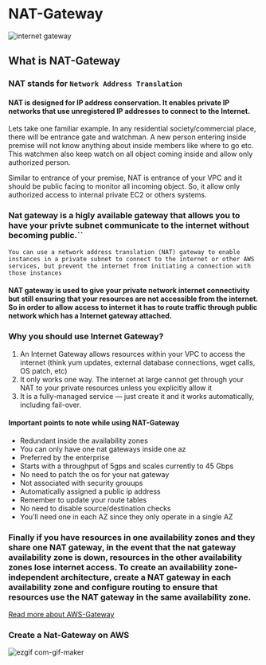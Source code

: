 # NAT-Gateway

![internet gateway](https://user-images.githubusercontent.com/24816990/71585599-76776600-2b17-11ea-970d-23401c6c32f5.png)


## What is NAT-Gateway
  ### NAT stands for `Network Address Translation`
  ####  NAT is designed for IP address conservation. It enables private IP networks that use unregistered IP addresses to connect to the Internet.

Lets take one familiar example. In any residential society/commercial place, there will be entrance gate and watchman. A new person entering inside premise will not know anything about inside members like where to go etc. This watchmen also keep watch on all object coming inside and allow only authorized person.

Similar to entrance of your premise, NAT is entrance of your VPC and it should be public facing to monitor all incoming object. So, it allow only authorized access to internal private EC2 or others systems.

### Nat gateway is a higly available gateway that allows you to have your privte subnet communicate to the internet without becoming public.``

 `You can use a network address translation (NAT) gateway to enable instances in a private subnet to connect to the internet or other AWS services, but prevent the internet from initiating a connection with those instances`

 #### NAT gateway is used to give your private network internet connectivity but still ensuring that your resources are not accessible from the internet. So in order to allow access to internet it has to route traffic through public network which has a Internet gateway attached.

 ### Why you should use Internet Gateway?
 1. An Internet Gateway allows resources within your VPC to access the internet (think yum updates, external database connections, wget calls, OS patch, etc)
 2. It only works one way. The internet at large cannot get through your NAT to your private resources unless you explicitly allow it
 3. It is a fully-managed service — just create it and it works automatically, including fail-over.

#### Important points to note while using NAT-Gateway
- Redundant inside the availability zones
- You can only have one nat gateways inside one az 
- Preferred by the enterprise 
- Starts with a throughput of 5gps and scales currently to 45 Gbps
- No need to patch the os for your nat gateway 
- Not associated with security grouups 
- Automatically assigned a public ip address
- Remember to update your route tables 
- No need to disable source/destination checks
- You’ll need one in each AZ since they only operate in a single AZ

### Finally if you have resources in one availability zones and they share one NAT gateway, in the event that the nat gateway availability zone is down, resources in the other availability zones lose internet access. To create an availability zone-independent architecture, create a NAT gateway in each availability zone and configure routing to ensure that resources use the NAT gateway in the same availability zone. 

[Read more about AWS-Gateway](https://docs.aws.amazon.com/vpc/latest/userguide/vpc-nat-gateway.html)





### Create a Nat-Gateway on AWS

![ezgif com-gif-maker](https://user-images.githubusercontent.com/24816990/71599161-fa4a4600-2b49-11ea-9eab-3f142338605e.gif)





